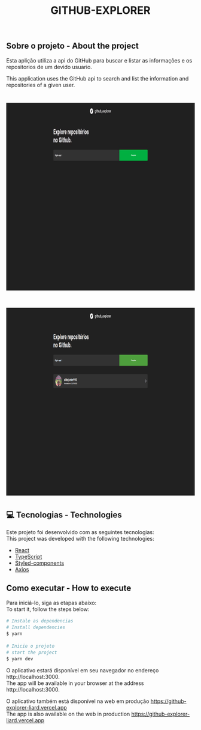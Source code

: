 <h1 align="center">
  <strong>GITHUB-EXPLORER</strong>
</h1>
<br>

## Sobre o projeto - About the project

Esta aplição utiliza a api do GitHub para buscar e listar as informações e os repositorios de um devido usuario.

This application uses the GitHub api to search and list the information and repositories of a given user.

<h1 align="center" display="flex">
   <img height="500px" src=".github/GitHub-explorer .gif">
</h1>

<h1 align="center" display="flex">
   <img height="500px" src=".github/tela3.png">
</h1>

## :computer: Tecnologias - Technologies

Este projeto foi desenvolvido com as seguintes tecnologias:
<br>
This project was developed with the following technologies:

- [React](https://reactjs.org)
- [TypeScript](https://www.typescriptlang.org/)
- [Styled-components](https://styled-components.com/)
- [Axios](https://github.com/axios/axios)
  <br>

## Como executar - How to execute

Para iniciá-lo, siga as etapas abaixo:
<br>
To start it, follow the steps below:

```bash
# Instale as dependencias
# Install dependencies
$ yarn

# Inicie o projeto
# start the project
$ yarn dev
```

O aplicativo estará disponível em seu navegador no endereço http://localhost:3000.
<br>
The app will be available in your browser at the address http://localhost:3000.

O aplicativo também está disponível na web em produção https://github-explorer-liard.vercel.app
<br>
The app is also available on the web in production https://github-explorer-liard.vercel.app

<br>
